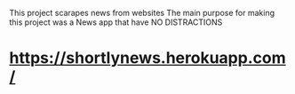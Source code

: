 This project scarapes news from websites
The main purpose for making this project was a
News app that have NO DISTRACTIONS
# https://shortlynews.herokuapp.com/
